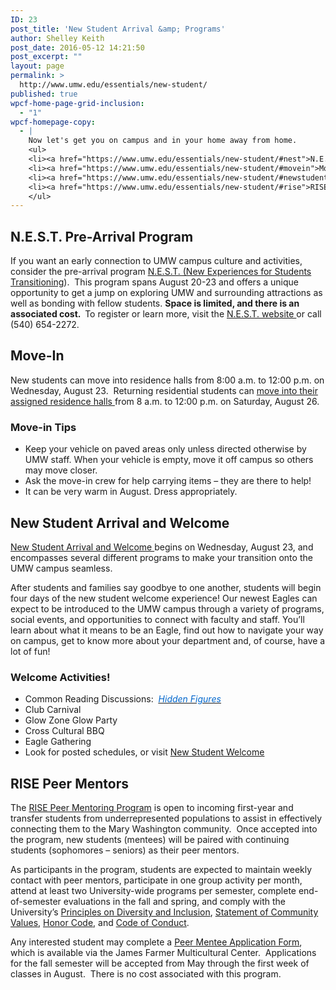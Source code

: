 ```yaml
---
ID: 23
post_title: 'New Student Arrival &amp; Programs'
author: Shelley Keith
post_date: 2016-05-12 14:21:50
post_excerpt: ""
layout: page
permalink: >
  http://www.umw.edu/essentials/new-student/
published: true
wpcf-home-page-grid-inclusion:
  - "1"
wpcf-homepage-copy:
  - |
    Now let's get you on campus and in your home away from home.
    <ul>
    <li><a href="https://www.umw.edu/essentials/new-student/#nest">N.E.S.T.</a> new-student transition program with ice breakers &amp; excursions</li>
    <li><a href="https://www.umw.edu/essentials/new-student/#movein">Move-In</a></li>
    <li><a href="https://www.umw.edu/essentials/new-student/#newstudent">New Student Arrival &amp; Welcome</a></li>
    <li><a href="https://www.umw.edu/essentials/new-student/#rise">RISE Peer Mentors</a></li>
    </ul>
---
```

<h2 id="nest">N.E.S.T. Pre-Arrival Program</h2>
If you want an early connection to UMW campus culture and activities, consider the pre-arrival program <a href="http://students.umw.edu/chls/n-e-s-t/">N.E.S.T. (New Experiences for Students Transitioning</a>).  This program spans August 20-23 and offers a unique opportunity to get a jump on exploring UMW and surrounding attractions as well as bonding with fellow students. <strong>Space is limited, and there is an associated cost.  </strong>To register or learn more, visit the <a href="http://students.umw.edu/chls/n-e-s-t/">N.E.S.T. website </a>or call (540) 654-2272.
<h2 id="movein">Move-In</h2>
New students can move into residence halls from 8:00 a.m. to 12:00 p.m. on Wednesday, August 23.  Returning residential students can <a href="http://www.umw.edu/residencelife/before-you-get-to-campus/move-in/">move into their assigned residence halls </a>from 8 a.m. to 12:00 p.m. on Saturday, August 26.<strong>
</strong>
<h3>Move-in Tips</h3>
<ul>
 	<li>Keep your vehicle on paved areas only unless directed otherwise by UMW staff. When your vehicle is empty, move it off campus so others may move closer.</li>
 	<li>Ask the move-in crew for help carrying items – they are there to help!</li>
 	<li>It can be very warm in August. Dress appropriately.</li>
</ul>
<h2 id="newstudent">New Student Arrival and Welcome</h2>
<a href="http://orientation.umw.edu/newstudentwelcome/">New Student Arrival and Welcome </a>begins on Wednesday, August 23, and encompasses several different programs to make your transition onto the UMW campus seamless.

After students and families say goodbye to one another, students will begin four days of the new student welcome experience! Our newest Eagles can expect to be introduced to the UMW campus through a variety of programs, social events, and opportunities to connect with faculty and staff. You’ll learn about what it means to be an Eagle, find out how to navigate your way on campus, get to know more about your department and, of course, have a lot of fun!
<h3>Welcome Activities!</h3>
<ul>
 	<li>Common Reading Discussions:<em><em>  <a href="http://www.umw.edu/news/2017/02/23/hidden-figures-chosen-2017-18-common-read/"><u><span style="color: #0066cc">Hidden Figures</span></u></a></em></em></li>
 	<li>Club Carnival</li>
 	<li>Glow Zone Glow Party</li>
 	<li>Cross Cultural BBQ</li>
 	<li>Eagle Gathering</li>
 	<li>Look for posted schedules, or visit <a href="http://orientation.umw.edu/newstudentwelcome/">New Student Welcome</a></li>
</ul>
<h2 id="rise">RISE Peer Mentors</h2>
The <a href="http://students.umw.edu/multicultural/rise/">RISE Peer Mentoring Program</a> is open to incoming first-year and transfer students from underrepresented populations to assist in effectively connecting them to the Mary Washington community.  Once accepted into the program, new students (mentees) will be paired with continuing students (sophomores – seniors) as their peer mentors.

As participants in the program, students are expected to maintain weekly contact with peer mentors, participate in one group activity per month, attend at least two University-wide programs per semester, complete end-of-semester evaluations in the fall and spring, and comply with the University’s <a href="http://publications.umw.edu/facultyhandbook/section_1/diversity_inclusion/">Principles on Diversity and Inclusion</a>, <a href="http://publications.umw.edu/facultyhandbook/section_1/community_values/">Statement of Community Values</a>, <a href="http://students.umw.edu/fredericksburghonorcouncil/">Honor Code</a>, and <a href="http://students.umw.edu/judicialaffairs/the-judicial-system/code-of-conduct/">Code of Conduct</a>.

Any interested student may complete a <a href="http://students.umw.edu/multicultural/files/2011/08/PeerMenteeApplication201617.docx">Peer Mentee Application Form</a>, which is available via the James Farmer Multicultural Center.  Applications for the fall semester will be accepted from May through the first week of classes in August.  There is no cost associated with this program.